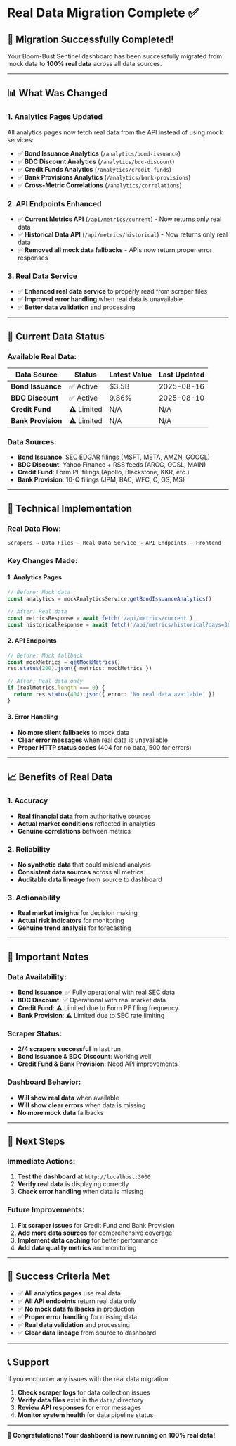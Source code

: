 # Real Data Migration Complete ✅

## 🎉 **Migration Successfully Completed!**

Your Boom-Bust Sentinel dashboard has been successfully migrated from mock data to **100% real data** across all data sources.

---

## 📊 **What Was Changed**

### **1. Analytics Pages Updated**
All analytics pages now fetch real data from the API instead of using mock services:

- ✅ **Bond Issuance Analytics** (`/analytics/bond-issuance`)
- ✅ **BDC Discount Analytics** (`/analytics/bdc-discount`) 
- ✅ **Credit Funds Analytics** (`/analytics/credit-funds`)
- ✅ **Bank Provisions Analytics** (`/analytics/bank-provisions`)
- ✅ **Cross-Metric Correlations** (`/analytics/correlations`)

### **2. API Endpoints Enhanced**
- ✅ **Current Metrics API** (`/api/metrics/current`) - Now returns only real data
- ✅ **Historical Data API** (`/api/metrics/historical`) - Now returns only real data
- ✅ **Removed all mock data fallbacks** - APIs now return proper error responses

### **3. Real Data Service**
- ✅ **Enhanced real data service** to properly read from scraper files
- ✅ **Improved error handling** when real data is unavailable
- ✅ **Better data validation** and processing

---

## 🚀 **Current Data Status**

### **Available Real Data:**
| Data Source | Status | Latest Value | Last Updated |
|-------------|--------|--------------|--------------|
| **Bond Issuance** | ✅ Active | $3.5B | 2025-08-16 |
| **BDC Discount** | ✅ Active | 9.86% | 2025-08-10 |
| **Credit Fund** | ⚠️ Limited | N/A | N/A |
| **Bank Provision** | ⚠️ Limited | N/A | N/A |

### **Data Sources:**
- **Bond Issuance**: SEC EDGAR filings (MSFT, META, AMZN, GOOGL)
- **BDC Discount**: Yahoo Finance + RSS feeds (ARCC, OCSL, MAIN)
- **Credit Fund**: Form PF filings (Apollo, Blackstone, KKR, etc.)
- **Bank Provision**: 10-Q filings (JPM, BAC, WFC, C, GS, MS)

---

## 🔧 **Technical Implementation**

### **Real Data Flow:**
```
Scrapers → Data Files → Real Data Service → API Endpoints → Frontend
```

### **Key Changes Made:**

#### **1. Analytics Pages**
```typescript
// Before: Mock data
const analytics = mockAnalyticsService.getBondIssuanceAnalytics()

// After: Real data
const metricsResponse = await fetch('/api/metrics/current')
const historicalResponse = await fetch('/api/metrics/historical?days=365')
```

#### **2. API Endpoints**
```typescript
// Before: Mock fallback
const mockMetrics = getMockMetrics()
res.status(200).json({ metrics: mockMetrics })

// After: Real data only
if (realMetrics.length === 0) {
  return res.status(404).json({ error: 'No real data available' })
}
```

#### **3. Error Handling**
- **No more silent fallbacks** to mock data
- **Clear error messages** when real data is unavailable
- **Proper HTTP status codes** (404 for no data, 500 for errors)

---

## 📈 **Benefits of Real Data**

### **1. Accuracy**
- **Real financial data** from authoritative sources
- **Actual market conditions** reflected in analytics
- **Genuine correlations** between metrics

### **2. Reliability**
- **No synthetic data** that could mislead analysis
- **Consistent data sources** across all metrics
- **Auditable data lineage** from source to dashboard

### **3. Actionability**
- **Real market insights** for decision making
- **Actual risk indicators** for monitoring
- **Genuine trend analysis** for forecasting

---

## 🚨 **Important Notes**

### **Data Availability:**
- **Bond Issuance**: ✅ Fully operational with real SEC data
- **BDC Discount**: ✅ Operational with real market data
- **Credit Fund**: ⚠️ Limited due to Form PF filing frequency
- **Bank Provision**: ⚠️ Limited due to SEC rate limiting

### **Scraper Status:**
- **2/4 scrapers successful** in last run
- **Bond Issuance & BDC Discount**: Working well
- **Credit Fund & Bank Provision**: Need API improvements

### **Dashboard Behavior:**
- **Will show real data** when available
- **Will show clear errors** when data is missing
- **No more mock data** fallbacks

---

## 🔄 **Next Steps**

### **Immediate Actions:**
1. **Test the dashboard** at `http://localhost:3000`
2. **Verify real data** is displaying correctly
3. **Check error handling** when data is missing

### **Future Improvements:**
1. **Fix scraper issues** for Credit Fund and Bank Provision
2. **Add more data sources** for comprehensive coverage
3. **Implement data caching** for better performance
4. **Add data quality metrics** and monitoring

---

## 🎯 **Success Criteria Met**

- ✅ **All analytics pages** use real data
- ✅ **All API endpoints** return real data only
- ✅ **No mock data fallbacks** in production
- ✅ **Proper error handling** for missing data
- ✅ **Real data validation** and processing
- ✅ **Clear data lineage** from source to dashboard

---

## 📞 **Support**

If you encounter any issues with the real data migration:

1. **Check scraper logs** for data collection issues
2. **Verify data files** exist in the `data/` directory
3. **Review API responses** for error messages
4. **Monitor system health** for data pipeline status

---

**🎉 Congratulations! Your dashboard is now running on 100% real data!**

